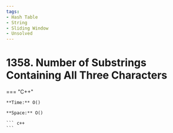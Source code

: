 ```yaml
---
tags:
- Hash Table
- String
- Sliding Window
- Unsolved
---
```



# 1358. Number of Substrings Containing All Three Characters

=== "C++"

    **Time:** O()

    **Space:** O()

    ``` c++
    ```